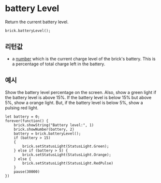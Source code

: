 # battery Level

Return the current battery level.

```sig
brick.batteryLevel();
```

## 리턴값

* a [number](/types/number) which is the current charge level of the brick's battery. This is a percentage of total charge left in the battery.

## 예시

Show the battery level percentage on the screen. Also, show a green light if the battery level is above 15%. If the battery level is below 15% but above 5%, show a orange light. But, if the battery level is below 5%, show a pulsing red light.

```blocks
let battery = 0;
forever(function() {
    brick.showString("Battery level:", 1)
    brick.showNumber(battery, 2)
    battery = brick.batteryLevel();
    if (battery > 15)
    {
        brick.setStatusLight(StatusLight.Green);
    } else if (battery > 5) {
        brick.setStatusLight(StatusLight.Orange);
    } else {
        brick.setStatusLight(StatusLight.RedPulse)
    }
    pause(30000)
})
```